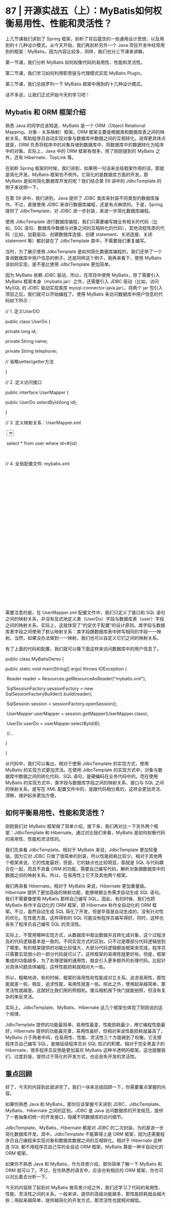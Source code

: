 # 87 | 开源实战五（上）：MyBatis如何权衡易用性、性能和灵活性？

上几节课我们讲到了 Spring 框架，剖析了背后蕴含的一些通用设计思想，以及用到的十几种设计模式。从今天开始，我们再剖析另外一个 Java 项目开发中经常用到的框架：MyBatis。因为内容比较多，同样，我们也分三节课来讲解。

第一节课，我们分析 MyBatis 如何权衡代码的易用性、性能和灵活性。

第二节课，我们学习如何利用职责链与代理模式实现 MyBatis Plugin。

第三节课，我们总结罗列一下 MyBatis 框架中用到的十几种设计模式。

话不多说，让我们正式开始今天的学习吧！

## Mybatis 和 ORM 框架介绍

熟悉 Java 的同学应该知道，MyBatis 是一个 ORM（Object Relational Mapping，对象 - 关系映射）框架。ORM 框架主要是根据类和数据库表之间的映射关系，帮助程序员自动实现对象与数据库中数据之间的互相转化。说得更具体点就是，ORM 负责将程序中的对象存储到数据库中、将数据库中的数据转化为程序中的对象。实际上，Java 中的 ORM 框架有很多，除了刚刚提到的 MyBatis 之外，还有 Hibernate、TopLink 等。

在剖析 Spring 框架的时候，我们讲到，如果用一句话来总结框架作用的话，那就是简化开发。MyBatis 框架也不例外。它简化的是数据库方面的开发。那 MyBatis 是如何简化数据库开发的呢？我们结合第 59 讲中的 JdbcTemplate 的例子来说明一下。

在第 59 讲中，我们讲到，Java 提供了 JDBC 类库来封装不同类型的数据库操作。不过，直接使用 JDBC 来进行数据库编程，还是有点麻烦的。于是，Spring 提供了 JdbcTemplate，对 JDBC 进一步封装，来进一步简化数据库编程。

使用 JdbcTemplate 进行数据库编程，我们只需要编写跟业务相关的代码（比如，SQL 语句、数据库中数据与对象之间的互相转化的代码），其他流程性质的代码（比如，加载驱动、创建数据库连接、创建 statement、关闭连接、关闭 statement 等）都封装在了 JdbcTemplate 类中，不需要我们重复编写。

当时，为了展示使用 JdbcTemplate 是如何简化数据库编程的，我们还举了一个查询数据库中用户信息的例子。还是同样这个例子，我再来看下，使用 MyBatis 该如何实现，是不是比使用 JdbcTemplate 更加简单。

因为 MyBatis 依赖 JDBC 驱动，所以，在项目中使用 MyBatis，除了需要引入 MyBatis 框架本身（mybatis.jar）之外，还需要引入 JDBC 驱动（比如，访问 MySQL 的 JDBC 驱动实现类库 mysql-connector-java.jar）。将两个 jar 包引入项目之后，我们就可以开始编程了。使用 MyBatis 来访问数据库中用户信息的代码如下所示：

// 1. 定义UserDO

public class UserDo {

  private long id;

  private String name;

  private String telephone;

  // 省略setter/getter方法

}

// 2. 定义访问接口

public interface UserMapper {

  public UserDo selectById(long id);

}

// 3. 定义映射关系：UserMapper.xml

<?xml version="1.0" encoding="UTF-8"?>

<!DOCTYPE mapper PUBLIC "-//mybatis.org/DTD Mapper 3.0//EN"

​        "http://mybatis.org/dtd/mybatis-3-mapper.dtd" >

<mapper namespace="cn.xzg.cd.a87.repo.mapper.UserMapper">

​    <select id="selectById" resultType="cn.xzg.cd.a87.repo.UserDo">

​        select * from user where id=#{id}

​    </select>

</mapper>

// 4. 全局配置文件: mybatis.xml

<?xml version="1.0" encoding="UTF-8" ?>

<!DOCTYPE configuration

​        PUBLIC "-//mybatis.org//DTD Config 3.0//EN"

​        "http://mybatis.org/dtd/mybatis-3-config.dtd">

<configuration>

​    <environments default="dev">

​        <environment id="dev">

​            <transactionManager type="JDBC"></transactionManager>

​            <dataSource type="POOLED">

​                <property name="driver" value="com.mysql.jdbc.Driver" />

​                <property name="url" value="jdbc:mysql://localhost:3306/test?useUnicode=true&characterEncoding=UTF-8" />

​                <property name="username" value="root" />

​                <property name="password" value="..." />

​            </dataSource>

​        </environment>

​    </environments>

​    <mappers>

​        <mapper resource="mapper/UserMapper.xml"/>

​    </mappers>

</configuration>

需要注意的是，在 UserMapper.xml 配置文件中，我们只定义了接口和 SQL 语句之间的映射关系，并没有显式地定义类（UserDo）字段与数据库表（user）字段之间的映射关系。实际上，这就体现了“约定优于配置”的设计原则。类字段与数据库表字段之间使用了默认映射关系：类字段跟数据库表中拼写相同的字段一一映射。当然，如果没办法做到一一映射，我们也可以自定义它们之间的映射关系。

有了上面的代码和配置，我们就可以像下面这样来访问数据库中的用户信息了。

public class MyBatisDemo {

  public static void main(String[] args) throws IOException {

​    Reader reader = Resources.getResourceAsReader("mybatis.xml");

​    SqlSessionFactory sessionFactory = new SqlSessionFactoryBuilder().build(reader);

​    SqlSession session = sessionFactory.openSession();

​    UserMapper userMapper = session.getMapper(UserMapper.class);

​    UserDo userDo = userMapper.selectById(8);

​    //...

  }

}

从代码中，我们可以看出，相对于使用 JdbcTemplate 的实现方式，使用 MyBatis 的实现方式更加灵活。在使用 JdbcTemplate 的实现方式中，对象与数据库中数据之间的转化代码、SQL 语句，是硬编码在业务代码中的。而在使用 MyBatis 的实现方式中，类字段与数据库字段之间的映射关系、接口与 SQL 之间的映射关系，是写在 XML 配置文件中的，是跟代码相分离的，这样会更加灵活、清晰，维护起来更加方便。

## 如何平衡易用性、性能和灵活性？

刚刚我们对 MyBatis 框架做了简单介绍，接下来，我们再对比一下另外两个框架：JdbcTemplate 和 Hibernate。通过对比我们来看，MyBatis 是如何权衡代码的易用性、性能和灵活性的。

我们先来看 JdbcTemplate。相对于 MyBatis 来说，JdbcTemplate 更加轻量级。因为它对 JDBC 只做了很简单的封装，所以性能损耗比较少。相对于其他两个框架来说，它的性能最好。但是，它的缺点也比较明显，那就是 SQL 与代码耦合在一起，而且不具备 ORM 的功能，需要自己编写代码，解析对象跟数据库中的数据之间的映射关系。所以，在易用性上它不及其他两个框架。

我们再来看 Hibernate。相对于 MyBatis 来说，Hibernate 更加重量级。Hibernate 提供了更加高级的映射功能，能够根据业务需求自动生成 SQL 语句。我们不需要像使用 MyBatis 那样自己编写 SQL。因此，有的时候，我们也把 MyBatis 称作半自动化的 ORM 框架，把 Hibernate 称作全自动化的 ORM 框架。不过，虽然自动生成 SQL 简化了开发，但是毕竟是自动生成的，没有针对性的优化。在性能方面，这样得到的 SQL 可能没有程序员编写得好。同时，这样也丧失了程序员自己编写 SQL 的灵活性。

实际上，不管用哪种实现方式，从数据库中取出数据并且转化成对象，这个过程涉及的代码逻辑基本是一致的。不同实现方式的区别，只不过是哪部分代码逻辑放到了哪里。有的框架提供的功能比较强大，大部分代码逻辑都由框架来完成，程序员只需要实现很小的一部分代码就可以了。这样框架的易用性就更好些。但是，框架集成的功能越多，为了处理逻辑的通用性，就会引入更多额外的处理代码。比起针对具体问题具体编程，这样性能损耗就相对大一些。

所以，粗略地讲，有的时候，框架的易用性和性能成对立关系。追求易用性，那性能就差一些。相反，追求性能，易用性就差一些。除此之外，使用起来越简单，那灵活性就越差。这就好比我们用的照相机。傻瓜相机按下快门就能拍照，但没有复杂的单反灵活。

实际上，JdbcTemplate、MyBatis、Hibernate 这几个框架也体现了刚刚说的这个规律。

JdbcTemplate 提供的功能最简单，易用性最差，性能损耗最少，用它编程性能最好。Hibernate 提供的功能最完善，易用性最好，但相对来说性能损耗就最高了。MyBatis 介于两者中间，在易用性、性能、灵活性三个方面做到了权衡。它支撑程序员自己编写 SQL，能够延续程序员对 SQL 知识的积累。相对于完全黑盒子的 Hibernate，很多程序员反倒是更加喜欢 MyBatis 这种半透明的框架。这也提醒我们，过度封装，提供过于简化的开发方式，也会丧失开发的灵活性。

## 重点回顾

好了，今天的内容到此就讲完了。我们一块来总结回顾一下，你需要重点掌握的内容。

如果你熟悉 Java 和 MyBatis，那你应该掌握今天讲到 JDBC、JdbcTemplate、MyBatis、Hibernate 之间的区别。JDBC 是 Java 访问数据库的开发规范，提供了一套抽象的统一的开发接口，隐藏不同数据库的访问细节。

JdbcTemplate、MyBatis、Hibernate 都是对 JDBC 的二次封装，为的是进一步简化数据库开发。其中，JdbcTemplate 不能算得上是 ORM 框架，因为还需要程序员自己编程来实现对象和数据库数据之间的互相转化。相对于 Hibernate 这种连 SQL 都不用程序员自己写的全自动 ORM 框架，MyBatis 算是一种半自动化的 ORM 框架。

如果你不熟悉 Java 和 MyBatis，作为背景介绍，那你简单了解一下 MyBatis 和 ORM 就可以了。不过，在你熟悉的语言中，应该也有相应的 ORM 框架，你也可以对比着去分析一下。

今天的内容除了起到对 MyBatis 做背景介绍之外，我们还学习了代码的易用性、性能、灵活性之间的关系。一般来讲，提供的高级功能越多，那性能损耗就会越大些；用起来越简单，提供越简化的开发方式，那灵活性也就相对越低。